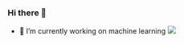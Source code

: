 ### Hi there 👋

<!--
**visitworld123/visitworld123** is a ✨ _special_ ✨ repository because its `README.md` (this file) appears on your GitHub profile.
-->


- 🔭 I’m currently working on machine learning
![](https://komarev.com/ghpvc/?username=visitworld123&color=blue&style=plastic&label=VISITORS)
<!--
- 🌱 I’m currently learning ...
- 👯 I’m looking to collaborate on ...
- 🤔 I’m looking for help with ...
- 💬 Ask me about ...
- 📫 How to reach me: ...
- 😄 Pronouns: ...
- ⚡ Fun fact: ...
-->
